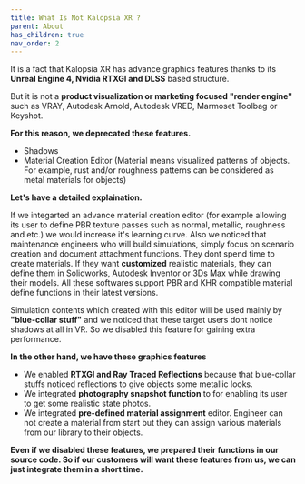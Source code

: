 ```yaml
---
title: What Is Not Kalopsia XR ?
parent: About
has_children: true
nav_order: 2
---
```


It is a fact that Kalopsia XR has advance graphics features thanks to its **Unreal Engine 4, Nvidia RTXGI and DLSS** based structure.

But it is not a **product visualization or marketing focused "render engine"** such as VRAY, Autodesk Arnold, Autodesk VRED, Marmoset Toolbag or Keyshot.

**For this reason, we deprecated these features.**
* Shadows
* Material Creation Editor (Material means visualized patterns of objects. For example, rust and/or roughness patterns can be considered as metal materials for objects)

**Let's have a detailed explaination.**

If we integarted an advance material creation editor (for example allowing its user to define PBR texture passes such as normal, metallic, roughness and etc.) we would increase it's learning curve. Also we noticed that maintenance engineers who will build simulations, simply focus on scenario creation and document attachment functions. They dont spend time to create materials. If they want **customized** realistic materials, they can define them in Solidworks, Autodesk Inventor or 3Ds Max while drawing their models. All these softwares support PBR and KHR compatible material define functions in their latest versions.

Simulation contents which created with this editor will be used mainly by **"blue-collar stuff"** and we noticed that these target users dont notice shadows at all in VR. So we disabled this feature for gaining extra performance.

**In the other hand, we have these graphics features**
* We enabled **RTXGI and Ray Traced Reflections** because that blue-collar stuffs noticed reflections to give objects some metallic looks.
* We integrated **photography snapshot function** to for enabling its user to get some realistic state photos.
* We integrated **pre-defined material assignment** editor. Engineer can not create a material from start but they can assign various materials from our library to their objects.

**Even if we disabled these features, we prepared their functions in our source code. So if our customers will want these features from us, we can just integrate them in a short time.**
